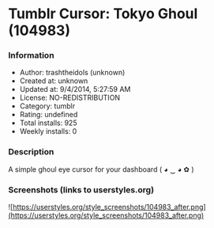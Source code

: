 # Tumblr Cursor: Tokyo Ghoul (104983)

### Information
- Author: trashtheidols (unknown)
- Created at: unknown
- Updated at: 9/4/2014, 5:27:59 AM
- License: NO-REDISTRIBUTION
- Category: tumblr
- Rating: undefined
- Total installs: 925
- Weekly installs: 0


### Description
A simple ghoul eye cursor for your dashboard ( ◕ ‿ ◕ ✿ )


### Screenshots (links to userstyles.org)
![https://userstyles.org/style_screenshots/104983_after.png](https://userstyles.org/style_screenshots/104983_after.png)


